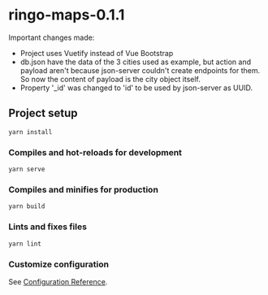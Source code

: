 # ringo-maps-0.1.1
Important changes made:
- Project uses Vuetify instead of Vue Bootstrap
- db.json have the data of the 3 cities used as example, but action and payload aren't because json-server couldn't create endpoints for them. So now the content of payload is the city object itself.
- Property '_id' was changed to 'id' to be used by json-server as UUID.

## Project setup
```
yarn install
```

### Compiles and hot-reloads for development
```
yarn serve
```

### Compiles and minifies for production
```
yarn build
```

### Lints and fixes files
```
yarn lint
```

### Customize configuration
See [Configuration Reference](https://cli.vuejs.org/config/).
